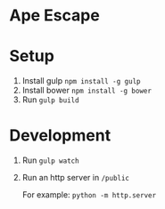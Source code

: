 # Ape Escape

# Setup

1. Install gulp `npm install -g gulp`
2. Install bower `npm install -g bower`
3. Run `gulp build`

# Development

1. Run `gulp watch`
2. Run an http server in `/public`

    For example: `python -m http.server`
